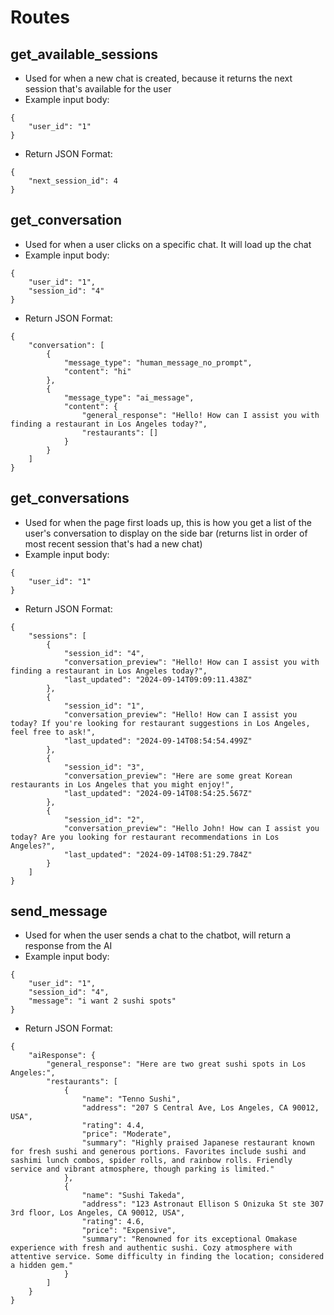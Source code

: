 # Routes

## get_available_sessions
* Used for when a new chat is created, because it returns the next session that's available for the user
* Example input body:

```
{
    "user_id": "1"
}
```

* Return JSON Format:

```
{
    "next_session_id": 4
}
```

## get_conversation
* Used for when a user clicks on a specific chat. It will load up the chat
* Example input body:

```
{
    "user_id": "1",
    "session_id": "4"
}
```

* Return JSON Format:

```
{
    "conversation": [
        {
            "message_type": "human_message_no_prompt",
            "content": "hi"
        },
        {
            "message_type": "ai_message",
            "content": {
                "general_response": "Hello! How can I assist you with finding a restaurant in Los Angeles today?",
                "restaurants": []
            }
        }
    ]
}
```

## get_conversations
* Used for when the page first loads up, this is how you get a list of the user's conversation to display on the side bar (returns list in order of most recent session that's had a new chat)
* Example input body:

```
{
    "user_id": "1"
}
```

* Return JSON Format:

```
{
    "sessions": [
        {
            "session_id": "4",
            "conversation_preview": "Hello! How can I assist you with finding a restaurant in Los Angeles today?",
            "last_updated": "2024-09-14T09:09:11.438Z"
        },
        {
            "session_id": "1",
            "conversation_preview": "Hello! How can I assist you today? If you're looking for restaurant suggestions in Los Angeles, feel free to ask!",
            "last_updated": "2024-09-14T08:54:54.499Z"
        },
        {
            "session_id": "3",
            "conversation_preview": "Here are some great Korean restaurants in Los Angeles that you might enjoy!",
            "last_updated": "2024-09-14T08:54:25.567Z"
        },
        {
            "session_id": "2",
            "conversation_preview": "Hello John! How can I assist you today? Are you looking for restaurant recommendations in Los Angeles?",
            "last_updated": "2024-09-14T08:51:29.784Z"
        }
    ]
}
```

## send_message
* Used for when the user sends a chat to the chatbot, will return a response from the AI
* Example input body:

```
{
    "user_id": "1",
    "session_id": "4",
    "message": "i want 2 sushi spots"
}
```

* Return JSON Format:

```
{
    "aiResponse": {
        "general_response": "Here are two great sushi spots in Los Angeles:",
        "restaurants": [
            {
                "name": "Tenno Sushi",
                "address": "207 S Central Ave, Los Angeles, CA 90012, USA",
                "rating": 4.4,
                "price": "Moderate",
                "summary": "Highly praised Japanese restaurant known for fresh sushi and generous portions. Favorites include sushi and sashimi lunch combos, spider rolls, and rainbow rolls. Friendly service and vibrant atmosphere, though parking is limited."
            },
            {
                "name": "Sushi Takeda",
                "address": "123 Astronaut Ellison S Onizuka St ste 307 3rd floor, Los Angeles, CA 90012, USA",
                "rating": 4.6,
                "price": "Expensive",
                "summary": "Renowned for its exceptional Omakase experience with fresh and authentic sushi. Cozy atmosphere with attentive service. Some difficulty in finding the location; considered a hidden gem."
            }
        ]
    }
}
```

